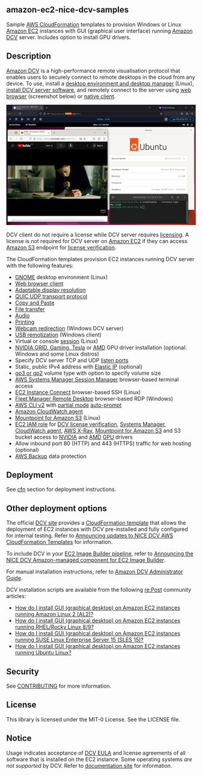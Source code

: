 ## amazon-ec2-nice-dcv-samples 
Sample [AWS CloudFormation](https://aws.amazon.com/cloudformation/) templates to provision Windows or Linux [Amazon EC2](https://aws.amazon.com/ec2/) instances with GUI (graphical user interface) running [Amazon DCV](https://aws.amazon.com/hpc/dcv/) server. Includes option to install GPU drivers. 

## Description
[Amazon DCV](https://aws.amazon.com/hpc/dcv/) is a high-performance remote visualisation protocol that enables users to securely connect to remote desktops in the cloud from any device. To use, install a [desktop environment and desktop manager](https://docs.aws.amazon.com/dcv/latest/adminguide/setting-up-installing-linux-prereq.html#linux-prereq-gui) (Linux), [install DCV server software](https://docs.aws.amazon.com/dcv/latest/adminguide/setting-up-installing.html), and remotely connect to the server using [web browser](https://docs.aws.amazon.com/dcv/latest/userguide/client-web.html) (screenshot below) or [native client](https://www.amazondcv.com/latest.html). 

<img alternate="DCV web browser client" src="images/nice-dcv-Ubuntu.png">


DCV client do not require a license while DCV server requires [licensing](https://docs.aws.amazon.com/dcv/latest/adminguide/setting-up-license.html). A license is not required for DCV server on [Amazon EC2](https://aws.amazon.com/ec2/) if they can access [Amazon S3](https://aws.amazon.com/s3/) endpoint for [license verification](https://docs.aws.amazon.com/dcv/latest/adminguide/setting-up-license.html#setting-up-license-ec2).


The CloudFormation templates provision EC2 instances running DCV server with the following features:
- [GNOME](https://www.gnome.org/) desktop environment (Linux)
- [Web browser client](https://docs.aws.amazon.com/dcv/latest/userguide/client-web.html) 
- [Adaptable display resolution](https://docs.aws.amazon.com/dcv/latest/userguide/changing-resolution.html)
- [QUIC UDP transport protocol](https://docs.aws.amazon.com/dcv/latest/adminguide/enable-quic.html)
- [Copy and Paste](https://docs.aws.amazon.com/dcv/latest/userguide/using-copy-paste.html)
- [File transfer](https://docs.aws.amazon.com/dcv/latest/userguide/using-transfer.html)
- [Audio](https://docs.aws.amazon.com/dcv/latest/adminguide/manage-audio.html)
- [Printing](https://docs.aws.amazon.com/dcv/latest/userguide/using-print.html)
- [Webcam redirection](https://docs.aws.amazon.com/dcv/latest/userguide/using-webcam.html) (Windows DCV server)
- [USB remotization](https://docs.aws.amazon.com/dcv/latest/adminguide/manage-usb-remote.html) (Windows client)
- Virtual or console [session](https://docs.aws.amazon.com/dcv/latest/adminguide/managing-sessions.html#managing-sessions-intro) (Linux)
- [NVIDIA GRID, Gaming, Tesla](https://docs.aws.amazon.com/AWSEC2/latest/UserGuide/install-nvidia-driver.html#nvidia-driver-types) or [AMD](https://docs.aws.amazon.com/AWSEC2/latest/WindowsGuide/install-amd-driver.html) GPU driver installation (optional: Windows and some Linux distros)
- Specify DCV server TCP and UDP [listen ports](https://docs.aws.amazon.com/dcv/latest/adminguide/manage-port-addr.html) 
- Static, public IPv4 address with [Elastic IP](https://docs.aws.amazon.com/vpc/latest/userguide/vpc-eips.html) (optional)
- [gp3 or gp2](https://aws.amazon.com/ebs/general-purpose/) volume type with option to specify volume size
- [AWS Systems Manager Session Manager](https://docs.aws.amazon.com/systems-manager/latest/userguide/session-manager.html) browser-based terminal access
- [EC2 Instance Connect](https://docs.aws.amazon.com/AWSEC2/latest/UserGuide/connect-linux-inst-eic.html) browser-based SSH (Linux)
- [Fleet Manager Remote Desktop](https://docs.aws.amazon.com/systems-manager/latest/userguide/fleet-rdp.html) browser-based RDP (Windows)
- [AWS CLI v2](https://aws.amazon.com/blogs/developer/aws-cli-v2-is-now-generally-available/) with [partial mode](https://docs.aws.amazon.com/cli/latest/userguide/cli-usage-parameters-prompting.html#cli-usage-auto-prompt-modes) [auto-prompt](https://docs.aws.amazon.com/cli/latest/userguide/cli-usage-parameters-prompting.html) 
- [Amazon CloudWatch agent](https://docs.aws.amazon.com/AmazonCloudWatch/latest/monitoring/Install-CloudWatch-Agent.html)
- [Mountpoint for Amazon S3](https://aws.amazon.com/s3/features/mountpoint/) (Linux)
- [EC2 IAM role](https://docs.aws.amazon.com/AWSEC2/latest/UserGuide/iam-roles-for-amazon-ec2.html) for [DCV license verification](https://docs.aws.amazon.com/dcv/latest/adminguide/setting-up-license.html#setting-up-license-ec2), [Systems Manager](https://docs.aws.amazon.com/systems-manager/latest/userguide/setup-instance-permissions.html), [CloudWatch agent](https://docs.aws.amazon.com/AmazonCloudWatch/latest/monitoring/create-iam-roles-for-cloudwatch-agent.html#create-iam-roles-for-cloudwatch-agent-roles), [AWS X-Ray](https://docs.aws.amazon.com/xray/latest/devguide/security_iam_service-with-iam.html#xray-permissions-aws), [Mountpoint for Amazon S3](https://github.com/awslabs/mountpoint-s3/blob/main/doc/CONFIGURATION.md) and S3 bucket access to [NVIDIA](https://docs.aws.amazon.com/AWSEC2/latest/UserGuide/install-nvidia-driver.html) and [AMD](https://docs.aws.amazon.com/AWSEC2/latest/UserGuide/install-amd-driver.html) [GPU](https://docs.aws.amazon.com/AWSEC2/latest/UserGuide/accelerated-computing-instances.html#gpu-instances) drivers
- Allow inbound port 80 (HTTP) and 443 (HTTPS) traffic for web hosting (optional)
- [AWS Backup](https://aws.amazon.com/backup/) data protection


## Deployment
See [cfn](cfn) section for deployment instructions.


## Other deployment options
The official [DCV site](https://www.amazondcv.com/) provides a [CloudFormation template](https://www.amazondcv.com/cloudformation.html) that allows the deployment of EC2 instances with DCV pre-installed and fully configured for internal testing. Refer to [Announcing updates to NICE DCV AWS CloudFormation Templates](https://aws.amazon.com/blogs/desktop-and-application-streaming/announcing-updates-to-nice-dcv-aws-cloudformation-templates/) for information.

To include DCV in your [EC2 Image Builder pipeline](https://docs.aws.amazon.com/imagebuilder/latest/userguide/manage-pipelines.html), refer to [Announcing the NICE DCV Amazon-managed component for EC2 Image Builder](https://aws.amazon.com/blogs/desktop-and-application-streaming/announcing-the-nice-dcv-amazon-managed-component-for-ec2-image-builder/).

For manual installation instructions, refer to [Amazon DCV Administrator Guide](https://docs.aws.amazon.com/dcv/latest/adminguide/setting-up-installing.html).

DCV installation scripts are available from the following [re:Post](https://repost.aws/) community articles:
- [How do I install GUI (graphical desktop) on Amazon EC2 instances running Amazon Linux 2 (AL2)?](https://repost.aws/articles/ARuqicSphdQ8-GiwZC2-QOXg/how-do-i-install-gui-graphical-desktop-on-amazon-ec2-instances-running-amazon-linux-2-al2)
- [How do I install GUI (graphical desktop) on Amazon EC2 instances running RHEL/Rocky Linux 8/9?](https://repost.aws/articles/AR4Nbl3SxTSIW3WpFSUJhzXg/how-do-i-install-gui-graphical-desktop-on-amazon-ec2-instances-running-rhel-rocky-linux-8-9)
- [How do I install GUI (graphical desktop) on Amazon EC2 instances running SUSE Linux Enterprise Server 15 (SLES 15)?](https://repost.aws/articles/ARGF6bVA19QC6IVcaUy-69Ag/how-do-i-install-gui-graphical-desktop-on-amazon-ec2-instances-running-suse-linux-enterprise-server-15-sles-15)
- [How do I install GUI (graphical desktop) on Amazon EC2 instances running Ubuntu Linux?](https://repost.aws/articles/ARJtZxRiOURwWI2qSWjl4AaQ/how-do-i-install-gui-graphical-desktop-on-amazon-ec2-instances-running-ubuntu-linux)

## Security

See [CONTRIBUTING](CONTRIBUTING.md#security-issue-notifications) for more information.

## License

This library is licensed under the MIT-0 License. See the LICENSE file.

## Notice
Usage indicates acceptance of [DCV EULA](https://www.amazondcv.com/eula.html) and license agreements of all software that is installed on the EC2 instance. Some operating systems *are not supported* by DCV.  Refer to [documentation site](https://docs.aws.amazon.com/dcv/latest/adminguide/servers.html#requirements) for information.

